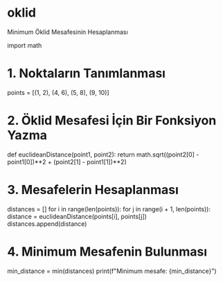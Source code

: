 # oklid
 Minimum Öklid Mesafesinin Hesaplanması


import math

# 1. Noktaların Tanımlanması
points = [(1, 2), (4, 6), (5, 8), (9, 10)]

# 2. Öklid Mesafesi İçin Bir Fonksiyon Yazma
def euclideanDistance(point1, point2):
    return math.sqrt((point2[0] - point1[0])**2 + (point2[1] - point1[1])**2)

# 3. Mesafelerin Hesaplanması
distances = []
for i in range(len(points)):
    for j in range(i + 1, len(points)):
        distance = euclideanDistance(points[i], points[j])
        distances.append(distance)

# 4. Minimum Mesafenin Bulunması
min_distance = min(distances)
print(f"Minimum mesafe: {min_distance}")
